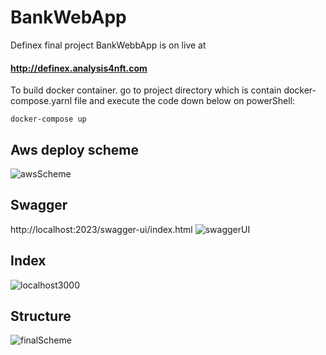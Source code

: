 # BankWebApp
Definex final project BankWebbApp is on live at 
#### http://definex.analysis4nft.com 

To build docker container. go to project directory which is contain docker-compose.yarnl file
and execute the code down below on powerShell:
```console
docker-compose up
```


## Aws deploy scheme 

![awsScheme](https://user-images.githubusercontent.com/65484711/221343400-029d9960-4558-40b5-b667-4f438578ccc7.PNG)


## Swagger 
http://localhost:2023/swagger-ui/index.html
![swaggerUI](https://user-images.githubusercontent.com/65484711/221343562-61d02136-b177-437d-b907-78530de5332a.PNG)


## Index
![localhost3000](https://user-images.githubusercontent.com/65484711/221343596-608bce52-8d62-4cb1-a874-d8715328b8bf.png)

## Structure
![finalScheme](https://user-images.githubusercontent.com/65484711/221376194-375de944-dc37-4035-ac69-ae73ce271d7d.PNG)
